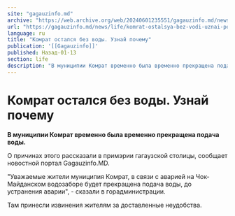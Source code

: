 ```yaml
---
site: "gagauzinfo.md"
archive: "https://web.archive.org/web/20240601235551/gagauzinfo.md/news/life/komrat-ostalsya-bez-vodi-uznai-pochemu"
url: "https://gagauzinfo.md/news/life/komrat-ostalsya-bez-vodi-uznai-pochemu"
language: ru
title: "Комрат остался без воды. Узнай почему"
publication: '[[Gagauzinfo]]'
published: Назад-01-13
section: life
description: "В муниципии Комрат временно была временно прекращена подача воды."
---
```


# Комрат остался без воды. Узнай почему

**В муниципии Комрат временно была временно прекращена подача воды.**

О причинах этого рассказали в примэрии гагаузской столицы, сообщает новостной портал Gagauzinfo.MD.

"Уважаемые жители муниципия Комрат, в связи с аварией на Чок-Майданском водозаборе будет прекращена подача воды, до устранения аварии", - сказали в горадминистрации.

Там принесли извинения жителям за доставленные неудобства.